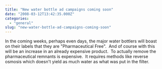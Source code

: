```yaml
---
title: "New water bottle ad campaigns coming soon"
date: "2008-03-12T13:42:35.000Z"
categories: 
  - "general"
slug: "new-water-bottle-ad-campaigns-coming-soon"
---
```


In the coming weeks, perhaps even days, the major water bottlers will boast on their labels that they are "Pharmaceutical Free".  And of course with this will be an increase in an already expensive product.  To actually remove the pharmaceutical remnants is expensive.  It requires methods like reverse osmosis which doesn't yield as much water as what was put in the filter.
